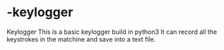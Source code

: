 # -keylogger
Keylogger
This is a basic keylogger build in python3 
It can record all the keystrokes in the matchine and save into a text file.
